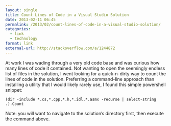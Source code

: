 ```yaml
---
layout: single
title: Count Lines of Code in a Visual Studio Solution
date: 2013-02-11 06:45
permalink: /2013/02/count-lines-of-code-in-a-visual-studio-solution/
categories:
  - link
  - technology
format: link
external-url: http://stackoverflow.com/a/1244872
---
```


At work I was wading through a very old code base and was curious how many lines of code it contained. Not wanting to open the seemingly endless list of files in the solution, I went looking for a quick-n-dirty way to count the lines of code in the solution. Preferring a command-line approach than installing a utility that I would likely rarely use, I found this simple powershell snippet:

    (dir -include *.cs,*.cpp,*.h,*.idl,*.asmx -recurse | select-string .).Count
    

Note: you will want to navigate to the solution’s directory first, then execute the command above.